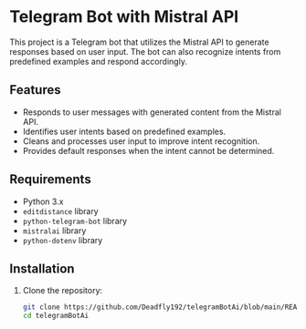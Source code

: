 # Telegram Bot with Mistral API

This project is a Telegram bot that utilizes the Mistral API to generate responses based on user input. The bot can also recognize intents from predefined examples and respond accordingly.

## Features

- Responds to user messages with generated content from the Mistral API.
- Identifies user intents based on predefined examples.
- Cleans and processes user input to improve intent recognition.
- Provides default responses when the intent cannot be determined.

## Requirements

- Python 3.x
- `editdistance` library
- `python-telegram-bot` library
- `mistralai` library
- `python-dotenv` library

## Installation

1. Clone the repository:

   ```bash
   git clone https://github.com/Deadfly192/telegramBotAi/blob/main/README.md
   cd telegramBotAi
